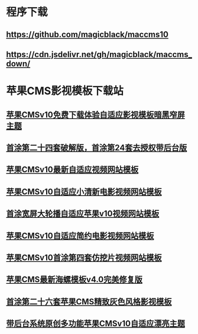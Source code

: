 # 程序下载
## https://github.com/magicblack/maccms10
## https://cdn.jsdelivr.net/gh/magicblack/maccms_down/

# 苹果CMS影视模板下载站
## [苹果CMSv10免费下载体验自适应影视模板暗黑窄屏主题](http://1.zhanzhang114.com)
## [首涂第二十四套破解版，首涂第24套去授权带后台版](http://2.zhanzhang114.com/)
## [苹果CMSv10最新自适应视频网站模板](http://3.zhanzhang114.com)
## [苹果CMSv10自适应小清新电影视频网站模板](http://4.zhanzhang114.com/)
## [首涂宽屏大轮播自适应苹果v10视频网站模板](http://5.zhanzhang114.com/)
## [苹果CMSv10自适应简约电影视频网站模板](http://6.zhanzhang114.com/)
## [苹果CMSv10首涂第四套仿挖片视频网站模板](http://7.zhanzhang114.com/)
## [苹果CMS最新海螺模板v4.0完美修复版](http://8.zhanzhang114.com/)
## [首涂第二十六套苹果CMS精致灰色风格影视模板](http://9.zhanzhang114.com/)
## [带后台系统原创多功能苹果CMSv10自适应漂亮主题](http://10.zhanzhang114.com/)